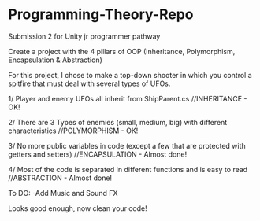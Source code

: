 # Programming-Theory-Repo
Submission 2 for Unity jr programmer pathway

Create a project with the 4 pillars of OOP (Inheritance, Polymorphism, Encapsulation & Abstraction)

For this project, I chose to make a top-down shooter in which you control a spitfire that must deal with several types of UFOs.

1/ Player and enemy UFOs all inherit from ShipParent.cs //INHERITANCE - OK!

2/ There are 3 Types of enemies (small, medium, big) with different characteristics //POLYMORPHISM - OK!

3/ No more public variables in code (except a few that are protected with getters and setters) //ENCAPSULATION - Almost done!

4/ Most of the code is separated in different functions and is easy to read //ABSTRACTION - Almost done!

To DO:
  -Add Music and Sound FX


Looks good enough, now clean your code!
